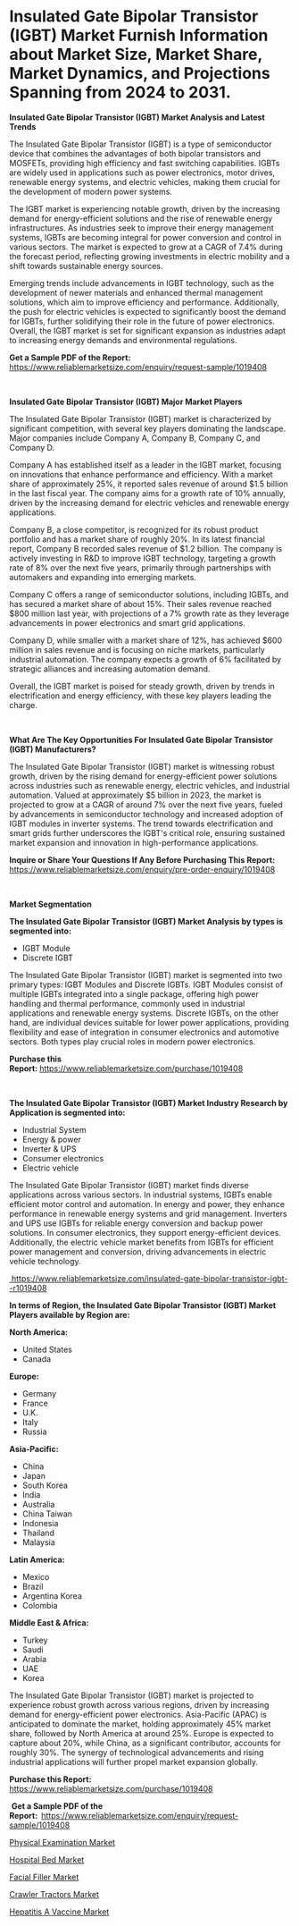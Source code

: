 <p><h1>Insulated Gate Bipolar Transistor (IGBT) Market Furnish Information about Market Size, Market Share, Market Dynamics, and Projections Spanning from 2024 to 2031.</h1></p><p><strong>Insulated Gate Bipolar Transistor (IGBT) Market Analysis and Latest Trends</strong></p>
<p><p>The Insulated Gate Bipolar Transistor (IGBT) is a type of semiconductor device that combines the advantages of both bipolar transistors and MOSFETs, providing high efficiency and fast switching capabilities. IGBTs are widely used in applications such as power electronics, motor drives, renewable energy systems, and electric vehicles, making them crucial for the development of modern power systems.</p><p>The IGBT market is experiencing notable growth, driven by the increasing demand for energy-efficient solutions and the rise of renewable energy infrastructures. As industries seek to improve their energy management systems, IGBTs are becoming integral for power conversion and control in various sectors. The market is expected to grow at a CAGR of 7.4% during the forecast period, reflecting growing investments in electric mobility and a shift towards sustainable energy sources.</p><p>Emerging trends include advancements in IGBT technology, such as the development of newer materials and enhanced thermal management solutions, which aim to improve efficiency and performance. Additionally, the push for electric vehicles is expected to significantly boost the demand for IGBTs, further solidifying their role in the future of power electronics. Overall, the IGBT market is set for significant expansion as industries adapt to increasing energy demands and environmental regulations.</p></p>
<p><strong>Get a Sample PDF of the Report:&nbsp;</strong> <a href="https://www.reliablemarketsize.com/enquiry/request-sample/1019408?utm_campaign=1167&utm_medium=2&utm_source=Github&utm_content=ia&utm_term=04122024&utm_id=insulated-gate-bipolar-transistor-igbt">https://www.reliablemarketsize.com/enquiry/request-sample/1019408</a></p>
<p>&nbsp;</p>
<p><strong>Insulated Gate Bipolar Transistor (IGBT) Major Market Players</strong></p>
<p><p>The Insulated Gate Bipolar Transistor (IGBT) market is characterized by significant competition, with several key players dominating the landscape. Major companies include Company A, Company B, Company C, and Company D. </p><p>Company A has established itself as a leader in the IGBT market, focusing on innovations that enhance performance and efficiency. With a market share of approximately 25%, it reported sales revenue of around $1.5 billion in the last fiscal year. The company aims for a growth rate of 10% annually, driven by the increasing demand for electric vehicles and renewable energy applications.</p><p>Company B, a close competitor, is recognized for its robust product portfolio and has a market share of roughly 20%. In its latest financial report, Company B recorded sales revenue of $1.2 billion. The company is actively investing in R&D to improve IGBT technology, targeting a growth rate of 8% over the next five years, primarily through partnerships with automakers and expanding into emerging markets.</p><p>Company C offers a range of semiconductor solutions, including IGBTs, and has secured a market share of about 15%. Their sales revenue reached $800 million last year, with projections of a 7% growth rate as they leverage advancements in power electronics and smart grid applications.</p><p>Company D, while smaller with a market share of 12%, has achieved $600 million in sales revenue and is focusing on niche markets, particularly industrial automation. The company expects a growth of 6% facilitated by strategic alliances and increasing automation demand.</p><p>Overall, the IGBT market is poised for steady growth, driven by trends in electrification and energy efficiency, with these key players leading the charge.</p></p>
<p>&nbsp;</p>
<p><strong>What Are The Key Opportunities For Insulated Gate Bipolar Transistor (IGBT) Manufacturers?</strong></p>
<p><p>The Insulated Gate Bipolar Transistor (IGBT) market is witnessing robust growth, driven by the rising demand for energy-efficient power solutions across industries such as renewable energy, electric vehicles, and industrial automation. Valued at approximately $5 billion in 2023, the market is projected to grow at a CAGR of around 7% over the next five years, fueled by advancements in semiconductor technology and increased adoption of IGBT modules in inverter systems. The trend towards electrification and smart grids further underscores the IGBT's critical role, ensuring sustained market expansion and innovation in high-performance applications.</p></p>
<p><strong>Inquire or Share Your Questions If Any Before Purchasing This Report:</strong> <a href="https://www.reliablemarketsize.com/enquiry/pre-order-enquiry/1019408?utm_campaign=1167&utm_medium=2&utm_source=Github&utm_content=ia&utm_term=04122024&utm_id=insulated-gate-bipolar-transistor-igbt">https://www.reliablemarketsize.com/enquiry/pre-order-enquiry/1019408</a></p>
<p>&nbsp;</p>
<p><strong>Market Segmentation</strong></p>
<p><strong>The Insulated Gate Bipolar Transistor (IGBT) Market Analysis by types is segmented into:</strong></p>
<p><ul><li>IGBT Module</li><li>Discrete IGBT</li></ul></p>
<p><p>The Insulated Gate Bipolar Transistor (IGBT) market is segmented into two primary types: IGBT Modules and Discrete IGBTs. IGBT Modules consist of multiple IGBTs integrated into a single package, offering high power handling and thermal performance, commonly used in industrial applications and renewable energy systems. Discrete IGBTs, on the other hand, are individual devices suitable for lower power applications, providing flexibility and ease of integration in consumer electronics and automotive sectors. Both types play crucial roles in modern power electronics.</p></p>
<p><strong>Purchase this Report:&nbsp;</strong><a href="https://www.reliablemarketsize.com/purchase/1019408?utm_campaign=1167&utm_medium=2&utm_source=Github&utm_content=ia&utm_term=04122024&utm_id=insulated-gate-bipolar-transistor-igbt">https://www.reliablemarketsize.com/purchase/1019408</a></p>
<p>&nbsp;</p>
<p><strong>The Insulated Gate Bipolar Transistor (IGBT) Market Industry Research by Application is segmented into:</strong></p>
<p><ul><li>Industrial System</li><li>Energy & power</li><li>Inverter & UPS</li><li>Consumer electronics</li><li>Electric vehicle</li></ul></p>
<p><p>The Insulated Gate Bipolar Transistor (IGBT) market finds diverse applications across various sectors. In industrial systems, IGBTs enable efficient motor control and automation. In energy and power, they enhance performance in renewable energy systems and grid management. Inverters and UPS use IGBTs for reliable energy conversion and backup power solutions. In consumer electronics, they support energy-efficient devices. Additionally, the electric vehicle market benefits from IGBTs for efficient power management and conversion, driving advancements in electric vehicle technology.</p></p>
<p><a href="https://www.reliablemarketsize.com/insulated-gate-bipolar-transistor-igbt--r1019408?utm_campaign=1167&utm_medium=2&utm_source=Github&utm_content=ia&utm_term=04122024&utm_id=insulated-gate-bipolar-transistor-igbt">&nbsp;https://www.reliablemarketsize.com/insulated-gate-bipolar-transistor-igbt--r1019408</a></p>
<p><strong>In terms of Region, the Insulated Gate Bipolar Transistor (IGBT) Market Players available by Region are:</strong></p>
<p>
    <p> <strong> North America: </strong>
        <ul>
            <li>United States</li>
            <li>Canada</li>
        </ul>
        </p> 
    <p> <strong> Europe: </strong>
        <ul>
            <li>Germany</li>
            <li>France</li>
            <li>U.K.</li>
            <li>Italy</li>
            <li>Russia</li>
        </ul>
        </p> 
    <p> <strong> Asia-Pacific: </strong>
        <ul>
            <li>China</li>
            <li>Japan</li>
            <li>South Korea</li>
            <li>India</li>
            <li>Australia</li>
            <li>China Taiwan</li>
            <li>Indonesia</li>
            <li>Thailand</li>
            <li>Malaysia</li>
        </ul>
        </p> 
    <p> <strong> Latin America: </strong>
        <ul>
            <li>Mexico</li>
            <li>Brazil</li>
            <li>Argentina Korea</li>
            <li>Colombia</li>
        </ul>
        </p> 
    <p> <strong> Middle East & Africa: </strong>
        <ul>
            <li>Turkey</li>
            <li>Saudi</li>
            <li>Arabia</li>
            <li>UAE</li>
            <li>Korea</li>
        </ul>
    </p>
    </p>
<p><p>The Insulated Gate Bipolar Transistor (IGBT) market is projected to experience robust growth across various regions, driven by increasing demand for energy-efficient power electronics. Asia-Pacific (APAC) is anticipated to dominate the market, holding approximately 45% market share, followed by North America at around 25%. Europe is expected to capture about 20%, while China, as a significant contributor, accounts for roughly 30%. The synergy of technological advancements and rising industrial applications will further propel market expansion globally.</p></p>
<p><strong>Purchase this Report: </strong><a href="https://www.reliablemarketsize.com/purchase/1019408?utm_campaign=1167&utm_medium=2&utm_source=Github&utm_content=ia&utm_term=04122024&utm_id=insulated-gate-bipolar-transistor-igbt">https://www.reliablemarketsize.com/purchase/1019408</a></p>
<p>&nbsp;<strong>Get a Sample PDF of the Report:&nbsp;&nbsp;</strong><a href="https://www.reliablemarketsize.com/enquiry/request-sample/1019408?utm_campaign=1167&utm_medium=2&utm_source=Github&utm_content=ia&utm_term=04122024&utm_id=insulated-gate-bipolar-transistor-igbt">https://www.reliablemarketsize.com/enquiry/request-sample/1019408</a></p>
<p><strong></strong></p>
<p><p><a href="https://www.linkedin.com/pulse/physical-examination-market-study-offeringa-thorough-summary-relkc?utm_campaign=1167&utm_medium=2&utm_source=Github&utm_content=ia&utm_term=04122024&utm_id=insulated-gate-bipolar-transistor-igbt">Physical Examination Market</a></p><p><a href="https://www.linkedin.com/pulse/hospital-bed-market-booms-115-growth-rate-2031-key-drivers-future-ty4zc?utm_campaign=1167&utm_medium=2&utm_source=Github&utm_content=ia&utm_term=04122024&utm_id=insulated-gate-bipolar-transistor-igbt">Hospital Bed Market</a></p><p><a href="https://issuu.com/reportprime-2/docs/facial-filler-market-size-2030.pptx?utm_campaign=1167&utm_medium=2&utm_source=Github&utm_content=ia&utm_term=04122024&utm_id=insulated-gate-bipolar-transistor-igbt">Facial Filler Market</a></p><p><a href="https://issuu.com/reportprime-2/docs/crawler-tractors-market-size-2030.pptx?utm_campaign=1167&utm_medium=2&utm_source=Github&utm_content=ia&utm_term=04122024&utm_id=insulated-gate-bipolar-transistor-igbt">Crawler Tractors Market</a></p><p><a href="https://www.linkedin.com/pulse/driving-forces-behind-hepatitis-vaccine-market-expansion-shvac?utm_campaign=1167&utm_medium=2&utm_source=Github&utm_content=ia&utm_term=04122024&utm_id=insulated-gate-bipolar-transistor-igbt">Hepatitis A Vaccine Market</a></p></p>